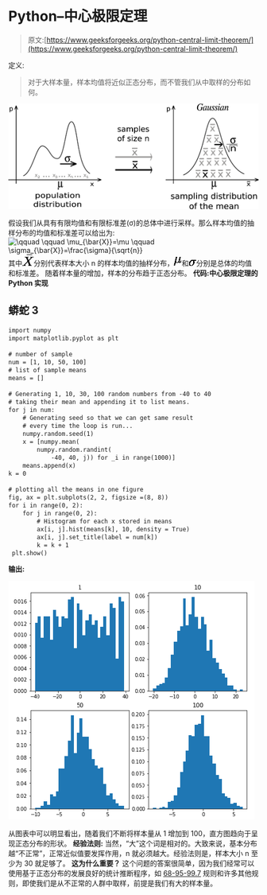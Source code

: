 # Python–中心极限定理

> 原文:[https://www.geeksforgeeks.org/python-central-limit-theorem/](https://www.geeksforgeeks.org/python-central-limit-theorem/)

定义:

> 对于大样本量，样本均值将近似正态分布，而不管我们从中取样的分布如何。

![](img/911a25ca678cd8bb84372094d12acd8b.png)

假设我们从具有有限均值和有限标准差(σ)的总体中进行采样。那么样本均值的抽样分布的均值和标准差可以给出为:
![\qquad \qquad \mu_{\bar{X}}=\mu \qquad \sigma_{\bar{X}}=\frac{\sigma}{\sqrt{n}}  ](img/6b27eb9c7f6974b5651c694b6b11e28a.png "Rendered by QuickLaTeX.com")
其中![\bar{X}  ](img/384046606cab0e203f0513e795663d77.png "Rendered by QuickLaTeX.com")分别代表样本大小 n 的样本均值的抽样分布，![\mu  ](img/f7cfee964540246163dd5fb6e6bf7267.png "Rendered by QuickLaTeX.com")和![\sigma  ](img/2ddc808843576a8a8672d642ff701ce6.png "Rendered by QuickLaTeX.com")分别是总体的均值和标准差。
随着样本量的增加，样本的分布趋于正态分布。
**代码:中心极限定理的 Python 实现**

## 蟒蛇 3

```
import numpy
import matplotlib.pyplot as plt

# number of sample
num = [1, 10, 50, 100] 
# list of sample means
means = [] 

# Generating 1, 10, 30, 100 random numbers from -40 to 40
# taking their mean and appending it to list means.
for j in num:
    # Generating seed so that we can get same result
    # every time the loop is run...
    numpy.random.seed(1)
    x = [numpy.mean(
        numpy.random.randint(
            -40, 40, j)) for _i in range(1000)]
    means.append(x)
k = 0

# plotting all the means in one figure
fig, ax = plt.subplots(2, 2, figsize =(8, 8))
for i in range(0, 2):
    for j in range(0, 2):
        # Histogram for each x stored in means
        ax[i, j].hist(means[k], 10, density = True)
        ax[i, j].set_title(label = num[k])
        k = k + 1
 plt.show()
```

**输出:**

![](img/da9784e288049b61d2425e433301b777.png)

从图表中可以明显看出，随着我们不断将样本量从 1 增加到 100，直方图趋向于呈现正态分布的形状。
**经验法则:**
当然，“大”这个词是相对的。大致来说，基本分布越“不正常”，正常近似值要发挥作用，n 就必须越大。经验法则是，样本大小 n 至少为 30 就足够了。
**这为什么重要？**
这个问题的答案很简单，因为我们经常可以使用基于正态分布的发展良好的统计推断程序，如 [68-95-99.7](https://www.geeksforgeeks.org/python-68-95-99-7-rule-in-statistics/) 规则和许多其他规则，即使我们是从不正常的人群中取样，前提是我们有大的样本量。